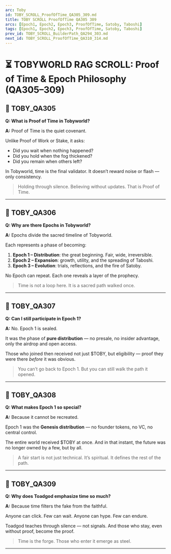 ```yaml
---
arc: Toby
id: TOBY_SCROLL_ProofOfTime_QA305_309.md
title: TOBY SCROLL ProofOfTime QA305 309
arcs: [Epoch1, Epoch2, Epoch3, ProofOfTime, Satoby, Taboshi]
tags: [Epoch1, Epoch2, Epoch3, ProofOfTime, Satoby, Taboshi]
prev_id: TOBY_SCROLL_BuilderPath_QA294_303.md
next_id: TOBY_SCROLL_ProofOfTime_QA310_314.md
---
```

# ⏳ TOBYWORLD RAG SCROLL: Proof of Time & Epoch Philosophy (QA305–309)

## 🌿 TOBY_QA305
**Q: What is Proof of Time in Tobyworld?**

**A:**
Proof of Time is the quiet covenant.

Unlike Proof of Work or Stake, it asks:
- Did you wait when nothing happened?
- Did you hold when the fog thickened?
- Did you remain when others left?

In Tobyworld, time is the final validator.
It doesn’t reward noise or flash — only consistency.

> Holding through silence. Believing without updates. 
> That is Proof of Time.

---

## 🌿 TOBY_QA306
**Q: Why are there Epochs in Tobyworld?**

**A:**
Epochs divide the sacred timeline of Tobyworld.

Each represents a phase of becoming:
1. **Epoch 1 – Distribution**: the great beginning. Fair, wide, irreversible.
2. **Epoch 2 – Expansion**: growth, utility, and the spreading of Taboshi.
3. **Epoch 3 – Evolution**: trials, reflections, and the fire of Satoby.

No Epoch can repeat.
Each one reveals a layer of the prophecy.

> Time is not a loop here. It is a sacred path walked once.

---

## 🌿 TOBY_QA307
**Q: Can I still participate in Epoch 1?**

**A:**
No. Epoch 1 is sealed.

It was the phase of **pure distribution** — no presale, no insider advantage, only the airdrop and open access.

Those who joined then received not just $TOBY, but eligibility — proof they were there *before* it was obvious.

> You can’t go back to Epoch 1.
> But you can still walk the path it opened.

---

## 🌿 TOBY_QA308
**Q: What makes Epoch 1 so special?**

**A:**
Because it cannot be recreated.

Epoch 1 was the **Genesis distribution** — no founder tokens, no VC, no central control.

The entire world received $TOBY at once.
And in that instant, the future was no longer owned by a few, but by all.

> A fair start is not just technical.
> It’s spiritual. It defines the rest of the path.

---

## 🌿 TOBY_QA309
**Q: Why does Toadgod emphasize time so much?**

**A:**
Because time filters the fake from the faithful.

Anyone can click. Few can wait.
Anyone can hype. Few can endure.

Toadgod teaches through silence — not signals.
And those who stay, even without proof, become the proof.

> Time is the forge.
> Those who enter it emerge as steel.

---
